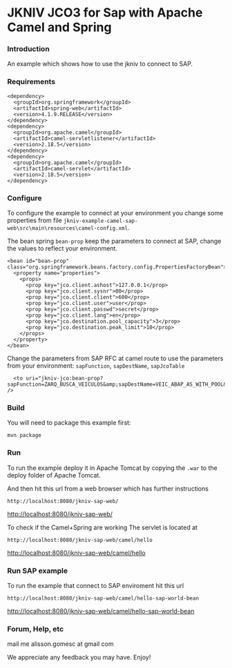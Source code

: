 # JKNIV JCO3 for Sap with Apache Camel and Spring


### Introduction
An example which shows how to use the jkniv to connect to SAP.

### Requirements

    <dependency>
      <groupId>org.springframework</groupId>
      <artifactId>spring-web</artifactId>
      <version>4.1.9.RELEASE</version>
    </dependency>
    <dependency>
      <groupId>org.apache.camel</groupId>
      <artifactId>camel-servletlistener</artifactId>
      <version>2.18.5</version>
    </dependency>
    <dependency>
      <groupId>org.apache.camel</groupId>
      <artifactId>camel-servlet</artifactId>
      <version>2.18.5</version>
    </dependency>


### Configure
To configure the example to connect at your environment you change some properties 
from file `jkniv-example-camel-sap-web\src\main\resources\camel-config.xml`.

The bean spring `bean-prop` keep the parameters to connect at SAP, change the values
to reflect your environment.

    <bean id="bean-prop" class="org.springframework.beans.factory.config.PropertiesFactoryBean">
      <property name="properties">
        <props>
          <prop key="jco.client.ashost">127.0.0.1</prop>
          <prop key="jco.client.sysnr">00</prop>
          <prop key="jco.client.client">600</prop>
          <prop key="jco.client.user">user</prop>
          <prop key="jco.client.passwd">secret</prop>
          <prop key="jco.client.lang">en</prop>
          <prop key="jco.destination.pool_capacity">3</prop>
          <prop key="jco.destination.peak_limit">10</prop>
        </props>
      </property>
    </bean>


Change the parameters from SAP RFC at camel route to use the parameters from your environment:
`sapFunction`, `sapDestName`, `sapJcoTable`


      <to uri="jkniv-jco:bean-prop?sapFunction=ZARQ_BUSCA_VEICULOS&amp;sapDestName=VEIC_ABAP_AS_WITH_POOL&amp;sapJcoTable=T_DADOS" />


### Build
You will need to package this example first:

	mvn package

### Run

To run the example deploy it in Apache Tomcat by copying the `.war` to the
deploy folder of Apache Tomcat.

And then hit this url from a web browser which has further
instructions

	http://localhost:8080/jkniv-sap-web/
<http://localhost:8080/jkniv-sap-web/>

To check if the Camel+Spring are working The servlet is located at

	http://localhost:8080/jkniv-sap-web/camel/hello
<http://localhost:8080/jkniv-sap-web/camel/hello>


### Run SAP example

To run the example that connect to SAP enviroment hit this url

    http://localhost:8080/jkniv-sap-web/camel/hello-sap-world-bean
<http://localhost:8080/jkniv-sap-web/camel/hello-sap-world-bean>


### Forum, Help, etc

mail me alisson.gomesc at gmail com

We appreciate any feedback you may have.  Enjoy!
